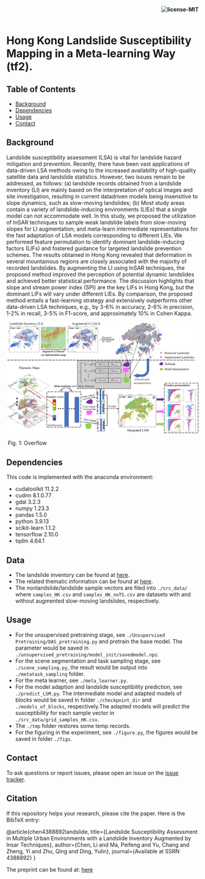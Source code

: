 <p align="right">
    <b> <img src="https://img.shields.io/bower/l/bootstrap" title="license-MIT"/> </b> <br> <br>
</p>

# Hong Kong Landslide Susceptibility Mapping in a Meta-learning Way (tf2).

[//]: # (# Landslide Susceptibility Assessment in Multiple Landslide-inducing Environments with a Landslide Inventory Augmented by InSAR Techniques)

## Table of Contents

- [Background](#background)
- [Dependencies](#dependencies)
- [Usage](#usage)
- [Contact](#contact)


## Background
Landslide susceptibility assessment (LSA) is vital for landslide hazard mitigation and prevention.
Recently, there have been vast applications of data-driven LSA methods owing to the increased
availability of high-quality satellite data and landslide statistics. However, two issues remain to
be addressed, as follows: (a) landslide records obtained from a landslide inventory (LI) are mainly
based on the interpretation of optical images and site investigation, resulting in current datadriven
models being insensitive to slope dynamics, such as slow-moving landslides; (b) Most
study areas contain a variety of landslide-inducing environments (LIEs) that a single model
can not accommodate well. In this study, we proposed the utilization of InSAR techniques
to sample weak landslide labels from slow-moving slopes for LI augmentation; and meta-learn
intermediate representations for the fast adaptation of LSA models corresponding to different
LIEs. We performed feature permutation to identify dominant landslide-inducing factors (LIFs)
and fostered guidance for targeted landslide prevention schemes. The results obtained in Hong
Kong revealed that deformation in several mountainous regions are closely associated with the
majority of recorded landslides. By augmenting the LI using InSAR techniques, the proposed
method improved the perception of potential dynamic landslides and achieved better statistical
performance. The discussion highlights that slope and stream power index (SPI) are the key
LIFs in Hong Kong, but the dominant LIFs will vary under different LIEs. By comparison, the
proposed method entails a fast-learning strategy and extensively outperforms other data-driven
LSA techniques, e.g., by 3-6% in accuracy, 2-6% in precision, 1-2% in recall, 3-5% in F1-score,
and approximately 10% in Cohen Kappa.

<img src="figs/Overview.jpg" width="800px" hight="800px"/> 

​         Fig. 1: Overflow


## Dependencies

This code is implemented with the anaconda environment:
* cudatoolkit 11.2.2
* cudnn 8.1.0.77
* gdal 3.2.3
* numpy 1.23.3
* pandas 1.5.0
* python 3.9.13
* scikit-learn 1.1.2
* tensorflow 2.10.0
* tqdm 4.64.1

## Data

* The landslide inventory can be found at [here](https://data.gov.hk/en-data/dataset/hk-cedd-csu-cedd-entli).
* The related thematic information can be found at [here](https://geodata.gov.hk/gs).
* The nonlandslide/landslide sample vectors are filed into `./src_data/` where `samples_HK.csv` and `samples_HK_noTS.csv` are datasets with and without augmented slow-moving landslides, respectively.

[//]: # ()
[//]: # (The source and experiment data will be opened...)


## Usage

* For the unsupervised pretraining stage, see `./Unsupervised Pretraining/DAS_pretraining.py` and pretrain the base model. The parameter would be saved in `./unsupervised_pretraining/model_init/savedmodel.npz`.
* For the scene segmentation and task sampling stage, see `./scene_sampling.py`, the result would be output into `./metatask_sampling` folder.
* For the meta learner, see `./meta_learner.py`. 
* For the model adaption and landslide susceptibility prediction, see `./predict_LSM.py`. The intermediate model and adapted models of blocks would be saved in folder `./checkpoint_dir` and `./models_of_blocks`, respectively.The adapted models will predict the susceptibility for each sample vector in `./src_data/grid_samples_HK.csv`.
* The `./tmp` folder restores some temp records.
* For the figuring in the experiment, see `./figure.py`, the figures would be saved in folder `./figs`.


## Contact

To ask questions or report issues, please open an issue on the [issue tracker](https://github.com/CLi-de/Meta_LSM/issues).

## Citation

If this repository helps your research, please cite the paper. Here is the BibTeX entry:

@article{chen4388892landslide,
  title={Landslide Susceptibility Assessment in Multiple Urban Environments with a Landslide Inventory Augmented by Insar Techniques},
  author={Chen, Li and Ma, Peifeng and Yu, Chang and Zheng, Yi and Zhu, Qing and Ding, Yulin},
  journal={Available at SSRN 4388892}
}

The preprint can be found at: [here](https://papers.ssrn.com/sol3/papers.cfm?abstract_id=4388892)